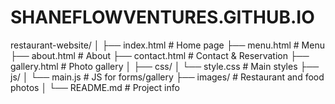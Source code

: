 # SHANEFLOWVENTURES.GITHUB.IO
restaurant-website/
│
├── index.html        # Home page
├── menu.html         # Menu
├── about.html        # About
├── contact.html      # Contact & Reservation
├── gallery.html      # Photo gallery
│
├── css/
│   └── style.css     # Main styles
├── js/
│   └── main.js       # JS for forms/gallery
├── images/           # Restaurant and food photos
│
└── README.md         # Project info
